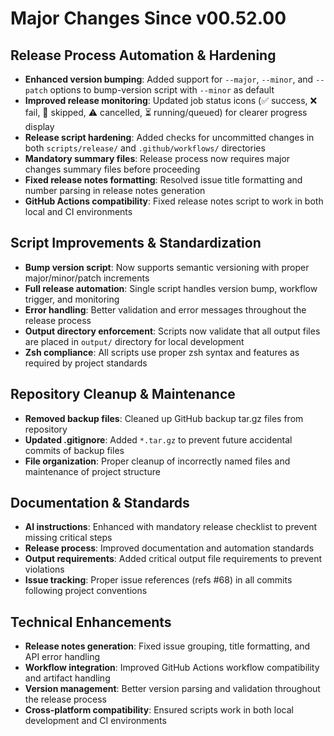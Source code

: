 # Major Changes Since v00.52.00

## Release Process Automation & Hardening
- **Enhanced version bumping**: Added support for `--major`, `--minor`, and `--patch` options to bump-version script with `--minor` as default
- **Improved release monitoring**: Updated job status icons (✅ success, ❌ fail, 🐐 skipped, ⚠️ cancelled, ⏳ running/queued) for clearer progress display
- **Release script hardening**: Added checks for uncommitted changes in both `scripts/release/` and `.github/workflows/` directories
- **Mandatory summary files**: Release process now requires major changes summary files before proceeding
- **Fixed release notes formatting**: Resolved issue title formatting and number parsing in release notes generation
- **GitHub Actions compatibility**: Fixed release notes script to work in both local and CI environments

## Script Improvements & Standardization
- **Bump version script**: Now supports semantic versioning with proper major/minor/patch increments
- **Full release automation**: Single script handles version bump, workflow trigger, and monitoring
- **Error handling**: Better validation and error messages throughout the release process
- **Output directory enforcement**: Scripts now validate that all output files are placed in `output/` directory for local development
- **Zsh compliance**: All scripts use proper zsh syntax and features as required by project standards

## Repository Cleanup & Maintenance
- **Removed backup files**: Cleaned up GitHub backup tar.gz files from repository
- **Updated .gitignore**: Added `*.tar.gz` to prevent future accidental commits of backup files
- **File organization**: Proper cleanup of incorrectly named files and maintenance of project structure

## Documentation & Standards
- **AI instructions**: Enhanced with mandatory release checklist to prevent missing critical steps
- **Release process**: Improved documentation and automation standards
- **Output requirements**: Added critical output file requirements to prevent violations
- **Issue tracking**: Proper issue references (refs #68) in all commits following project conventions

## Technical Enhancements
- **Release notes generation**: Fixed issue grouping, title formatting, and API error handling
- **Workflow integration**: Improved GitHub Actions workflow compatibility and artifact handling
- **Version management**: Better version parsing and validation throughout the release process
- **Cross-platform compatibility**: Ensured scripts work in both local development and CI environments 